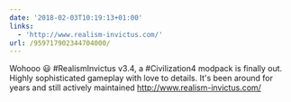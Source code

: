 ```yaml
---
date: '2018-02-03T10:19:13+01:00'
links:
  - 'http://www.realism-invictus.com/'
url: /959717902344704000/
---
```

Wohooo 😃 #RealismInvictus v3.4, a #Civilization4 modpack is finally out. Highly sophisticated gameplay with love to details. It's been around for years and still actively maintained http://www.realism-invictus.com/
